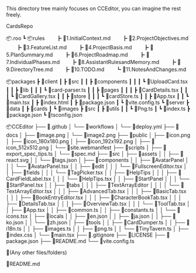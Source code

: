 This directory tree mainly focuses on CCEditor, you can imagine the rest freely.

CardsRepo

📦.roo
┗ 📦rules
　　┣ 📜1.InitialContext.md
　　┣ 📜2.ProjectObjectives.md
　　┣ 📜3.FeatureList.md
　　┣ 📜4.ProjectBasis.md
　　┣ 📜5.PlanSummary.md
　　┣ 📜6.ProjectRoadmap.md
　　┣ 📜7.IndividualPhases.md
　　┣ 📜8.AssistantRulesandMemory.md
　　┣ 📜9.DirectoryTree.md
　　┣ 📜10.TODO.md
　　┗ 📜11.NotesAndChanges.md

📦packages
 ┣ 📂client
 ┃ ┣ 📂src
 ┃ ┃ ┣ 📂components
 ┃ ┃ ┃ ┗ 📜UploadCard.tsx
 ┃ ┃ ┣ 📂lib
 ┃ ┃ ┃ ┗ 📜card-parser.ts
 ┃ ┃ ┣ 📂pages
 ┃ ┃ ┃ ┣ 📜CardDetails.tsx
 ┃ ┃ ┃ ┗ 📜CardGallery.tsx
 ┃ ┃ ┣ 📂store
 ┃ ┃ ┃ ┗ 📜cardStore.ts
 ┃ ┃ ┣ 📜App.tsx
 ┃ ┃ ┗ 📜main.tsx
 ┃ ┣ 📜index.html
 ┃ ┣ 📜package.json
 ┃ ┗ 📜vite.config.ts
 ┗ 📂server
   ┣ 📂data
   ┃ ┣ 📂cards
   ┃ ┗ 📂images
   ┣ 📂src
   ┃ ┣ 📂utils
   ┃ ┃ ┗ 📜Png.ts
   ┃ ┗ 📜index.ts
   ┣ 📜package.json
   ┗ 📜tsconfig.json

📦CCEditor
├── 📂.github
│   └── 📂workflows
│       └── 📜deploy.yml
├── 📂docs
│   ├── 📜image.png
│   └── 📜image2.png
├── 📂public
│   ├── 📜icon.png
│   ├── 📜icon_180x180.png
│   ├── 📜icon_192x192.png
│   ├── 📜icon_512x512.png
│   └── 📜site.webmanifest
├── 📂scripts
│   ├── 📜export_spec_tips.ts
│   └── 📜spec.md
├── 📂src
│   ├── 📂assets
│   │   ├── 📜react.svg
│   │   └── 📜tags.json
│   ├── 📂components
│   │   ├── 📂AvatarPanel
│   │   │   └── 📜AvatarPanel.tsx
│   │   ├── 📂edit
│   │   │   └── 📜FullscreenEditor.tsx
│   │   ├── 📂fields
│   │   │   └── 📜TagPicker.tsx
│   │   ├── 📂HelpTips
│   │   │   ├── 📜CardFieldLabel.tsx
│   │   │   └── 📜HelpTips.tsx
│   │   ├── 📂StartPanel
│   │   │   └── 📜StartPanel.tsx
│   │   ├── 📂tabs
│   │   │   ├── 📂TextArrayEditor
│   │   │   │   └── 📜TextArrayEditor.tsx
│   │   │   ├── 📜AdvancedTab.tsx
│   │   │   ├── 📜BasicTab.tsx
│   │   │   ├── 📜BookEntryEditor.tsx
│   │   │   ├── 📜CharacterBookTab.tsx
│   │   │   ├── 📜DetailsTab.tsx
│   │   │   ├── 📜OverviewTab.tsx
│   │   │   └── 📜ToolTab.tsx
│   │   ├── 📜App.tsx
│   │   ├── 📜common.ts
│   │   ├── 📜constants.ts
│   │   └── 📜icons.tsx
│   ├── 📂locals
│   │   ├── 📜en.json
│   │   ├── 📜ja.json
│   │   ├── 📜ko.json
│   │   └── 📜zh.json
│   ├── 📂tools
│   │   ├── 📜CardDumper.ts
│   │   ├── 📜i18n.ts
│   │   ├── 📜images.ts
│   │   ├── 📜png.ts
│   │   └── 📜TinyTavern.ts
│   ├── 📜index.css
│   └── 📜main.tsx
├── 📜.gitignore
├── 📜LICENSE
├── 📜package.json
├── 📜README.md
└── 📜vite.config.ts

📜(Any other files/folders)

📜README.md